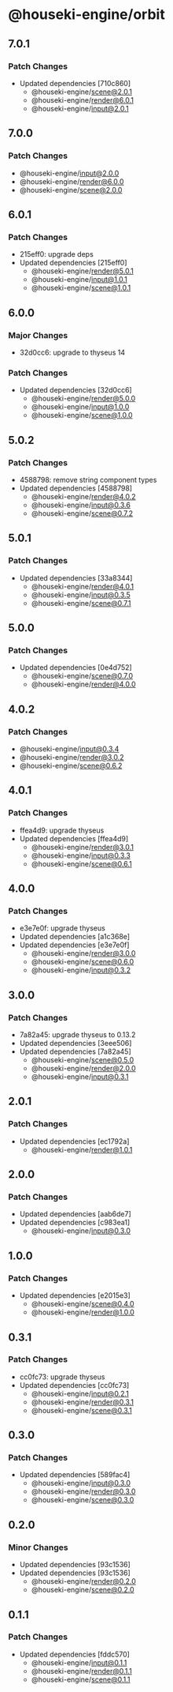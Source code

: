 # @houseki-engine/orbit

## 7.0.1

### Patch Changes

- Updated dependencies [710c860]
  - @houseki-engine/scene@2.0.1
  - @houseki-engine/render@6.0.1
  - @houseki-engine/input@2.0.1

## 7.0.0

### Patch Changes

- @houseki-engine/input@2.0.0
- @houseki-engine/render@6.0.0
- @houseki-engine/scene@2.0.0

## 6.0.1

### Patch Changes

- 215eff0: upgrade deps
- Updated dependencies [215eff0]
  - @houseki-engine/render@5.0.1
  - @houseki-engine/input@1.0.1
  - @houseki-engine/scene@1.0.1

## 6.0.0

### Major Changes

- 32d0cc6: upgrade to thyseus 14

### Patch Changes

- Updated dependencies [32d0cc6]
  - @houseki-engine/render@5.0.0
  - @houseki-engine/input@1.0.0
  - @houseki-engine/scene@1.0.0

## 5.0.2

### Patch Changes

- 4588798: remove string component types
- Updated dependencies [4588798]
  - @houseki-engine/render@4.0.2
  - @houseki-engine/input@0.3.6
  - @houseki-engine/scene@0.7.2

## 5.0.1

### Patch Changes

- Updated dependencies [33a8344]
  - @houseki-engine/render@4.0.1
  - @houseki-engine/input@0.3.5
  - @houseki-engine/scene@0.7.1

## 5.0.0

### Patch Changes

- Updated dependencies [0e4d752]
  - @houseki-engine/scene@0.7.0
  - @houseki-engine/render@4.0.0

## 4.0.2

### Patch Changes

- @houseki-engine/input@0.3.4
- @houseki-engine/render@3.0.2
- @houseki-engine/scene@0.6.2

## 4.0.1

### Patch Changes

- ffea4d9: upgrade thyseus
- Updated dependencies [ffea4d9]
  - @houseki-engine/render@3.0.1
  - @houseki-engine/input@0.3.3
  - @houseki-engine/scene@0.6.1

## 4.0.0

### Patch Changes

- e3e7e0f: upgrade thyseus
- Updated dependencies [a1c368e]
- Updated dependencies [e3e7e0f]
  - @houseki-engine/render@3.0.0
  - @houseki-engine/scene@0.6.0
  - @houseki-engine/input@0.3.2

## 3.0.0

### Patch Changes

- 7a82a45: upgrade thyseus to 0.13.2
- Updated dependencies [3eee506]
- Updated dependencies [7a82a45]
  - @houseki-engine/scene@0.5.0
  - @houseki-engine/render@2.0.0
  - @houseki-engine/input@0.3.1

## 2.0.1

### Patch Changes

- Updated dependencies [ec1792a]
  - @houseki-engine/render@1.0.1

## 2.0.0

### Patch Changes

- Updated dependencies [aab6de7]
- Updated dependencies [c983ea1]
  - @houseki-engine/input@0.3.0

## 1.0.0

### Patch Changes

- Updated dependencies [e2015e3]
  - @houseki-engine/scene@0.4.0
  - @houseki-engine/render@1.0.0

## 0.3.1

### Patch Changes

- cc0fc73: upgrade thyseus
- Updated dependencies [cc0fc73]
  - @houseki-engine/input@0.2.1
  - @houseki-engine/render@0.3.1
  - @houseki-engine/scene@0.3.1

## 0.3.0

### Patch Changes

- Updated dependencies [589fac4]
  - @houseki-engine/input@0.3.0
  - @houseki-engine/render@0.3.0
  - @houseki-engine/scene@0.3.0

## 0.2.0

### Minor Changes

- Updated dependencies [93c1536]
- Updated dependencies [93c1536]
  - @houseki-engine/render@0.2.0
  - @houseki-engine/scene@0.2.0

## 0.1.1

### Patch Changes

- Updated dependencies [fddc570]
  - @houseki-engine/input@0.1.1
  - @houseki-engine/render@0.1.1
  - @houseki-engine/scene@0.1.1
